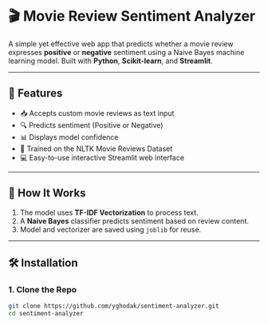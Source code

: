 # 🎬 Movie Review Sentiment Analyzer

A simple yet effective web app that predicts whether a movie review expresses **positive** or **negative** sentiment using a Naive Bayes machine learning model. Built with **Python**, **Scikit-learn**, and **Streamlit**.

---

## 🌟 Features

- 📥 Accepts custom movie reviews as text input  
- 🔍 Predicts sentiment (Positive or Negative)  
- 📊 Displays model confidence  
- 🤖 Trained on the NLTK Movie Reviews Dataset  
- 💻 Easy-to-use interactive Streamlit web interface  

---


## 🧠 How It Works

1. The model uses **TF-IDF Vectorization** to process text.
2. A **Naive Bayes** classifier predicts sentiment based on review content.
3. Model and vectorizer are saved using `joblib` for reuse.

---

## 🛠️ Installation

### 1. Clone the Repo
```bash
git clone https://github.com/yghodak/sentiment-analyzer.git
cd sentiment-analyzer
